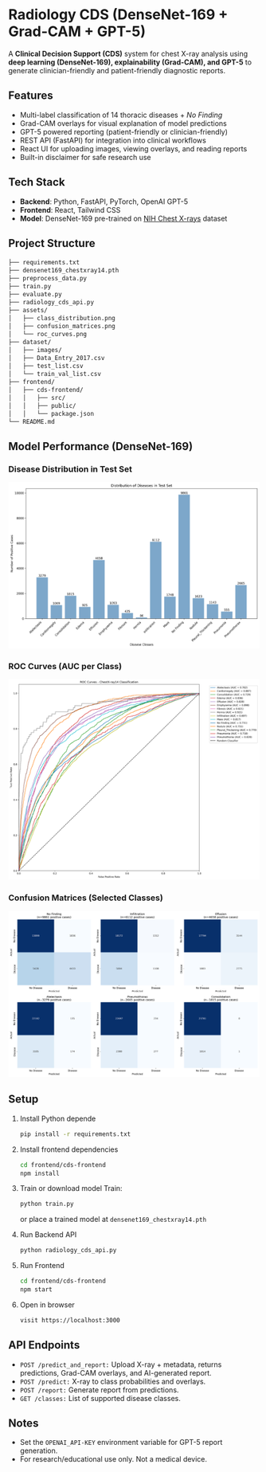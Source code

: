 # Radiology CDS (DenseNet-169 + Grad-CAM + GPT-5)
A **Clinical Decision Support (CDS)** system for chest X-ray analysis using 
**deep learning (DenseNet-169), explainability (Grad-CAM), and GPT-5** to generate clinician-friendly and patient-friendly diagnostic reports.

## Features 
- Multi-label classification of 14 thoracic diseases + _No Finding_
- Grad-CAM overlays for visual explanation of model predictions
- GPT-5 powered reporting (patient-friendly or clinician-friendly)
- REST API (FastAPI) for integration into clinical workflows
- React UI for uploading images, viewing overlays, and reading reports 
- Built-in disclaimer for safe research use

## Tech Stack
- **Backend**: Python, FastAPI, PyTorch, OpenAI GPT-5
- **Frontend**: React, Tailwind CSS
- **Model**: DenseNet-169 pre-trained on [NIH Chest X-rays](https://www.kaggle.com/datasets/nih-chest-xrays/data) dataset 

## Project Structure
```              
├── requirements.txt              
├── densenet169_chestxray14.pth  
├── preprocess_data.py
├── train.py
├── evaluate.py   
├── radiology_cds_api.py        
├── assets/
│   ├── class_distribution.png
│   ├── confusion_matrices.png
│   └── roc_curves.png
├── dataset/
│   ├── images/
│   ├── Data_Entry_2017.csv
│   ├── test_list.csv
│   └── train_val_list.csv
├── frontend/                    
│   ├── cds-frontend/            
│   │   ├── src/                 
│   │   ├── public/               
│   │   └── package.json          
└── README.md                      
```

## Model Performance (DenseNet-169)

### Disease Distribution in Test Set
![Distribution of Diseases in Test Set](assets/class_distribution.png)

### ROC Curves (AUC per Class)
![ROC Curves - ChestX-ray14 Classification](assets/roc_curves.png)

### Confusion Matrices (Selected Classes)
![Confusion Matrices](assets/confusion_matrices.png)

## Setup 
1. Install Python depende
   ```bash
   pip install -r requirements.txt
   ```
2. Install frontend dependencies
   ```bash
   cd frontend/cds-frontend
   npm install
   ```
3. Train or download model 
   Train:
      ```bash
      python train.py
     ```
   or place a trained model at `densenet169_chestxray14.pth`
 
4. Run Backend API
   ```bash
   python radiology_cds_api.py
   ```
5. Run Frontend
   ```bash
   cd frontend/cds-frontend
   npm start
   ```
6. Open in browser
   ```bash
   visit https://localhost:3000
   ```

## API Endpoints
- `POST /predict_and_report:` Upload X-ray + metadata, returns predictions, Grad-CAM overlays, and AI-generated report.
- `POST /predict:` X-ray to class probabilities and overlays.
- `POST /report:` Generate report from predictions.
- `GET /classes:` List of supported disease classes.

## Notes
- Set the `OPENAI_API-KEY` environment variable for GPT-5 report generation.
- For research/educational use only. Not a medical device. 